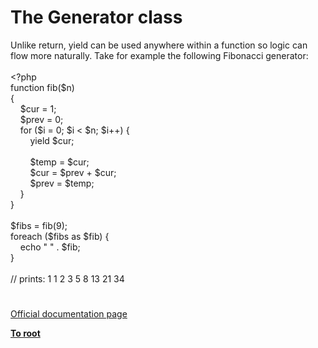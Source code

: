 # The Generator class




<div class="phpcode"><span class="html">
Unlike return, yield can be used anywhere within a function so logic can flow more naturally. Take for example the following Fibonacci generator:<br><br><span class="default">&lt;?php<br></span><span class="keyword">function </span><span class="default">fib</span><span class="keyword">(</span><span class="default">$n</span><span class="keyword">)<br>{<br>&#xA0; &#xA0; </span><span class="default">$cur </span><span class="keyword">= </span><span class="default">1</span><span class="keyword">;<br>&#xA0; &#xA0; </span><span class="default">$prev </span><span class="keyword">= </span><span class="default">0</span><span class="keyword">;<br>&#xA0; &#xA0; for (</span><span class="default">$i </span><span class="keyword">= </span><span class="default">0</span><span class="keyword">; </span><span class="default">$i </span><span class="keyword">&lt; </span><span class="default">$n</span><span class="keyword">; </span><span class="default">$i</span><span class="keyword">++) {<br>&#xA0; &#xA0; &#xA0; &#xA0; yield </span><span class="default">$cur</span><span class="keyword">;<br><br>&#xA0; &#xA0; &#xA0; &#xA0; </span><span class="default">$temp </span><span class="keyword">= </span><span class="default">$cur</span><span class="keyword">;<br>&#xA0; &#xA0; &#xA0; &#xA0; </span><span class="default">$cur </span><span class="keyword">= </span><span class="default">$prev </span><span class="keyword">+ </span><span class="default">$cur</span><span class="keyword">;<br>&#xA0; &#xA0; &#xA0; &#xA0; </span><span class="default">$prev </span><span class="keyword">= </span><span class="default">$temp</span><span class="keyword">;<br>&#xA0; &#xA0; }<br>}<br><br></span><span class="default">$fibs </span><span class="keyword">= </span><span class="default">fib</span><span class="keyword">(</span><span class="default">9</span><span class="keyword">);<br>foreach (</span><span class="default">$fibs </span><span class="keyword">as </span><span class="default">$fib</span><span class="keyword">) {<br>&#xA0; &#xA0; echo </span><span class="string">&quot; &quot; </span><span class="keyword">. </span><span class="default">$fib</span><span class="keyword">;<br>}<br><br></span><span class="comment">// prints: 1 1 2 3 5 8 13 21 34</span>
</span>
</div>
  

#

[Official documentation page](https://www.php.net/manual/en/class.generator.php)

**[To root](/)**